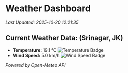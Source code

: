 
# Weather Dashboard

_Last Updated: 2025-10-20 12:21:35_

## Current Weather Data: (Srinagar, JK)
- **Temperature:** 19.1 °C ![Temperature Badge](https://img.shields.io/badge/Temperature-Low%20Temp-blue)
- **Wind Speed:** 5.0 km/h ![Wind Speed Badge](https://img.shields.io/badge/Wind%20Speed-Light%20Wind-blue)

*Powered by Open-Meteo API*
